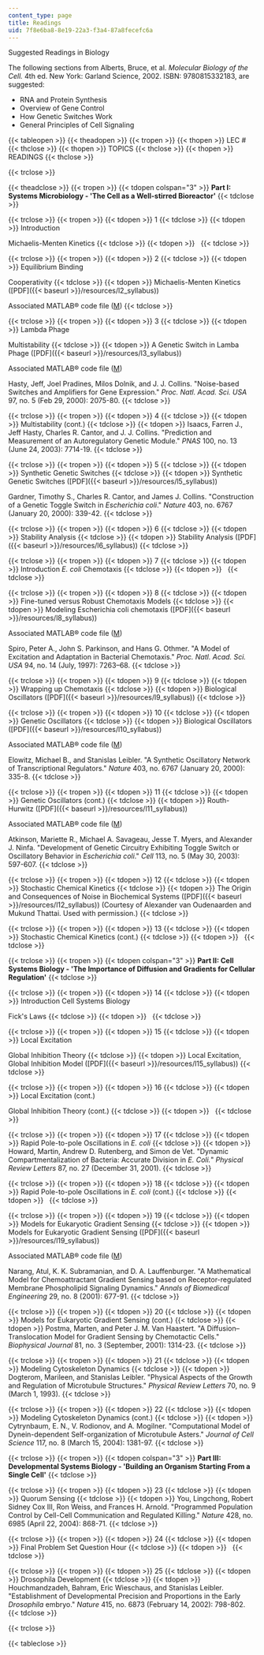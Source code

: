 ```yaml
---
content_type: page
title: Readings
uid: 7f8e6ba8-8e19-22a3-f3a4-87a8fecefc6a
---
```


Suggested Readings in Biology

The following sections from Alberts, Bruce, et al. _Molecular Biology of the Cell._ 4th ed. New York: Garland Science, 2002. ISBN: 9780815332183, are suggested:

*   RNA and Protein Synthesis
*   Overview of Gene Control
*   How Genetic Switches Work
*   General Principles of Cell Signaling

{{< tableopen >}}
{{< theadopen >}}
{{< tropen >}}
{{< thopen >}}
LEC #
{{< thclose >}}
{{< thopen >}}
TOPICS
{{< thclose >}}
{{< thopen >}}
READINGS
{{< thclose >}}

{{< trclose >}}

{{< theadclose >}}
{{< tropen >}}
{{< tdopen colspan="3" >}}
**Part I: Systems Microbiology - 'The Cell as a Well-stirred Bioreactor'**
{{< tdclose >}}

{{< trclose >}}
{{< tropen >}}
{{< tdopen >}}
1
{{< tdclose >}}
{{< tdopen >}}
Introduction  
  
Michaelis-Menten Kinetics
{{< tdclose >}}
{{< tdopen >}}
 
{{< tdclose >}}

{{< trclose >}}
{{< tropen >}}
{{< tdopen >}}
2
{{< tdclose >}}
{{< tdopen >}}
Equilibrium Binding  
  
Cooperativity
{{< tdclose >}}
{{< tdopen >}}
Michaelis-Menten Kinetics ([PDF]({{< baseurl >}}/resources/l2_syllabus))  
  
Associated MATLAB® code file ([M](/courses/physics/8-591j-systems-biology-fall-2004/readings/CodeI1_v2.m))
{{< tdclose >}}

{{< trclose >}}
{{< tropen >}}
{{< tdopen >}}
3
{{< tdclose >}}
{{< tdopen >}}
Lambda Phage  
  
Multistability
{{< tdclose >}}
{{< tdopen >}}
A Genetic Switch in Lamba Phage ([PDF]({{< baseurl >}}/resources/l3_syllabus))  
  
Associated MATLAB® code file ([M](/courses/physics/8-591j-systems-biology-fall-2004/readings/CodeI2.m))  
  
Hasty, Jeff, Joel Pradines, Milos Dolnik, and J. J. Collins. "Noise-based Switches and Amplifiers for Gene Expression." _Proc. Natl. Acad. Sci. USA_ 97, no. 5 (Feb 29, 2000): 2075-80.
{{< tdclose >}}

{{< trclose >}}
{{< tropen >}}
{{< tdopen >}}
4
{{< tdclose >}}
{{< tdopen >}}
Multistability (cont.)
{{< tdclose >}}
{{< tdopen >}}
Isaacs, Farren J., Jeff Hasty, Charles R. Cantor, and J. J. Collins. "Prediction and Measurement of an Autoregulatory Genetic Module." _PNAS_ 100, no. 13 (June 24, 2003): 7714-19.
{{< tdclose >}}

{{< trclose >}}
{{< tropen >}}
{{< tdopen >}}
5
{{< tdclose >}}
{{< tdopen >}}
Synthetic Genetic Switches
{{< tdclose >}}
{{< tdopen >}}
Synthetic Genetic Switches ([PDF]({{< baseurl >}}/resources/l5_syllabus))  
  
Gardner, Timothy S., Charles R. Cantor, and James J. Collins. "Construction of a Genetic Toggle Switch in _Escherichia coli_." _Nature_ 403, no. 6767 (January 20, 2000): 339-42.
{{< tdclose >}}

{{< trclose >}}
{{< tropen >}}
{{< tdopen >}}
6
{{< tdclose >}}
{{< tdopen >}}
Stability Analysis
{{< tdclose >}}
{{< tdopen >}}
Stability Analysis ([PDF]({{< baseurl >}}/resources/l6_syllabus))
{{< tdclose >}}

{{< trclose >}}
{{< tropen >}}
{{< tdopen >}}
7
{{< tdclose >}}
{{< tdopen >}}
Introduction _E. coli_ Chemotaxis
{{< tdclose >}}
{{< tdopen >}}
 
{{< tdclose >}}

{{< trclose >}}
{{< tropen >}}
{{< tdopen >}}
8
{{< tdclose >}}
{{< tdopen >}}
Fine-tuned versus Robust Chemotaxis Models
{{< tdclose >}}
{{< tdopen >}}
Modeling Escherichia coli chemotaxis ([PDF]({{< baseurl >}}/resources/l8_syllabus))  
  
Associated MATLAB® code file ([M](/courses/physics/8-591j-systems-biology-fall-2004/readings/CodeI4.m))  
  
Spiro, Peter A., John S. Parkinson, and Hans G. Othmer. "A Model of Excitation and Adaptation in Bacterial Chemotaxis." _Proc. Natl. Acad. Sci. USA_ 94, no. 14 (July, 1997): 7263–68.
{{< tdclose >}}

{{< trclose >}}
{{< tropen >}}
{{< tdopen >}}
9
{{< tdclose >}}
{{< tdopen >}}
Wrapping up Chemotaxis
{{< tdclose >}}
{{< tdopen >}}
Biological Oscillators ([PDF]({{< baseurl >}}/resources/l9_syllabus))
{{< tdclose >}}

{{< trclose >}}
{{< tropen >}}
{{< tdopen >}}
10
{{< tdclose >}}
{{< tdopen >}}
Genetic Oscillators
{{< tdclose >}}
{{< tdopen >}}
Biological Oscillators ([PDF]({{< baseurl >}}/resources/l10_syllabus))  
  
Associated MATLAB® code file ([M](/courses/physics/8-591j-systems-biology-fall-2004/readings/CodeI6.m))  
  
Elowitz, Michael B., and Stanislas Leibler. "A Synthetic Oscillatory Network of Transcriptional Regulators." _Nature_ 403, no. 6767 (January 20, 2000): 335-8.
{{< tdclose >}}

{{< trclose >}}
{{< tropen >}}
{{< tdopen >}}
11
{{< tdclose >}}
{{< tdopen >}}
Genetic Oscillators (cont.)
{{< tdclose >}}
{{< tdopen >}}
Routh-Hurwitz ([PDF]({{< baseurl >}}/resources/l11_syllabus))  
  
Associated MATLAB® code file ([M](/courses/physics/8-591j-systems-biology-fall-2004/readings/routh.m))  
  
Atkinson, Mariette R., Michael A. Savageau, Jesse T. Myers, and Alexander J. Ninfa. "Development of Genetic Circuitry Exhibiting Toggle Switch or Oscillatory Behavior in _Escherichia coli_." _Cell_ 113, no. 5 (May 30, 2003): 597-607.
{{< tdclose >}}

{{< trclose >}}
{{< tropen >}}
{{< tdopen >}}
12
{{< tdclose >}}
{{< tdopen >}}
Stochastic Chemical Kinetics
{{< tdclose >}}
{{< tdopen >}}
The Origin and Consequences of Noise in Biochemical Systems ([PDF]({{< baseurl >}}/resources/l12_syllabus)) (Courtesy of Alexander van Oudenaarden and Mukund Thattai. Used with permission.)
{{< tdclose >}}

{{< trclose >}}
{{< tropen >}}
{{< tdopen >}}
13
{{< tdclose >}}
{{< tdopen >}}
Stochastic Chemical Kinetics (cont.)
{{< tdclose >}}
{{< tdopen >}}
 
{{< tdclose >}}

{{< trclose >}}
{{< tropen >}}
{{< tdopen colspan="3" >}}
**Part II: Cell Systems Biology - 'The Importance of Diffusion and Gradients for Cellular Regulation'**
{{< tdclose >}}

{{< trclose >}}
{{< tropen >}}
{{< tdopen >}}
14
{{< tdclose >}}
{{< tdopen >}}
Introduction Cell Systems Biology  
  
Fick's Laws
{{< tdclose >}}
{{< tdopen >}}
 
{{< tdclose >}}

{{< trclose >}}
{{< tropen >}}
{{< tdopen >}}
15
{{< tdclose >}}
{{< tdopen >}}
Local Excitation  
  
Global Inhibition Theory
{{< tdclose >}}
{{< tdopen >}}
Local Excitation, Global Inhibition Model ([PDF]({{< baseurl >}}/resources/l15_syllabus))
{{< tdclose >}}

{{< trclose >}}
{{< tropen >}}
{{< tdopen >}}
16
{{< tdclose >}}
{{< tdopen >}}
Local Excitation (cont.)  
  
Global Inhibition Theory (cont.)
{{< tdclose >}}
{{< tdopen >}}
 
{{< tdclose >}}

{{< trclose >}}
{{< tropen >}}
{{< tdopen >}}
17
{{< tdclose >}}
{{< tdopen >}}
Rapid Pole-to-pole Oscillations in _E. coli_
{{< tdclose >}}
{{< tdopen >}}
Howard, Martin, Andrew D. Rutenberg, and Simon de Vet. "Dynamic Compartmentalization of Bacteria: Accurate Division in _E. Coli._" _Physical Review Letters_ 87, no. 27 (December 31, 2001).
{{< tdclose >}}

{{< trclose >}}
{{< tropen >}}
{{< tdopen >}}
18
{{< tdclose >}}
{{< tdopen >}}
Rapid Pole-to-pole Oscillations in _E. coli_ (cont.)
{{< tdclose >}}
{{< tdopen >}}
 
{{< tdclose >}}

{{< trclose >}}
{{< tropen >}}
{{< tdopen >}}
19
{{< tdclose >}}
{{< tdopen >}}
Models for Eukaryotic Gradient Sensing
{{< tdclose >}}
{{< tdopen >}}
Models for Eukaryotic Gradient Sensing ([PDF]({{< baseurl >}}/resources/l19_syllabus))  
  
Associated MATLAB® code file ([M](/courses/physics/8-591j-systems-biology-fall-2004/readings/narang.m))  
  
Narang, Atul, K. K. Subramanian, and D. A. Lauffenburger. "A Mathematical Model for Chemoattractant Gradient Sensing based on Receptor-regulated Membrane Phospholipid Signaling Dynamics." _Annals of Biomedical Engineering_ 29, no. 8 (2001): 677-91.
{{< tdclose >}}

{{< trclose >}}
{{< tropen >}}
{{< tdopen >}}
20
{{< tdclose >}}
{{< tdopen >}}
Models for Eukaryotic Gradient Sensing (cont.)
{{< tdclose >}}
{{< tdopen >}}
Postma, Marten, and Peter J. M. Van Haastert. "A Diffusion–Translocation Model for Gradient Sensing by Chemotactic Cells." _Biophysical Journal_ 81, no. 3 (September, 2001): 1314-23.
{{< tdclose >}}

{{< trclose >}}
{{< tropen >}}
{{< tdopen >}}
21
{{< tdclose >}}
{{< tdopen >}}
Modeling Cytoskeleton Dynamics
{{< tdclose >}}
{{< tdopen >}}
Dogterom, Marileen, and Stanislas Leibler. "Physical Aspects of the Growth and Regulation of Microtubule Structures." _Physical Review Letters_ 70, no. 9 (March 1, 1993).
{{< tdclose >}}

{{< trclose >}}
{{< tropen >}}
{{< tdopen >}}
22
{{< tdclose >}}
{{< tdopen >}}
Modeling Cytoskeleton Dynamics (cont.)
{{< tdclose >}}
{{< tdopen >}}
Cytrynbaum, E. N., V. Rodionov, and A. Mogilner. "Computational Model of Dynein-dependent Self-organization of Microtubule Asters." _Journal of Cell Science_ 117, no. 8 (March 15, 2004): 1381-97.
{{< tdclose >}}

{{< trclose >}}
{{< tropen >}}
{{< tdopen colspan="3" >}}
**Part III: Developmental Systems Biology - 'Building an Organism Starting From a Single Cell'**
{{< tdclose >}}

{{< trclose >}}
{{< tropen >}}
{{< tdopen >}}
23
{{< tdclose >}}
{{< tdopen >}}
Quorum Sensing
{{< tdclose >}}
{{< tdopen >}}
You, Lingchong, Robert Sidney Cox III, Ron Weiss, and Frances H. Arnold. "Programmed Population Control by Cell-Cell Communication and Regulated Killing." _Nature_ 428, no. 6985 (April 22, 2004): 868-71.
{{< tdclose >}}

{{< trclose >}}
{{< tropen >}}
{{< tdopen >}}
24
{{< tdclose >}}
{{< tdopen >}}
Final Problem Set Question Hour
{{< tdclose >}}
{{< tdopen >}}
 
{{< tdclose >}}

{{< trclose >}}
{{< tropen >}}
{{< tdopen >}}
25
{{< tdclose >}}
{{< tdopen >}}
Drosophila Development
{{< tdclose >}}
{{< tdopen >}}
Houchmandzadeh, Bahram, Eric Wieschaus, and Stanislas Leibler. "Establishment of Developmental Precision and Proportions in the Early _Drosophila_ embryo." _Nature_ 415, no. 6873 (February 14, 2002): 798-802.
{{< tdclose >}}

{{< trclose >}}

{{< tableclose >}}